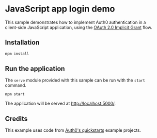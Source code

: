 # JavaScript app login demo 

This sample demonstrates how to implement Auth0 authentication in a client-side JavaScript application, using the [OAuth 2.0 Implicit Grant](https://tools.ietf.org/html/rfc6749#section-4.2) flow.

## Installation

```bash
npm install
```

## Run the application

The `serve` module provided with this sample can be run with the `start` command.

```bash
npm start
```

The application will be served at [http://localhost:5000/](http://localhost:5000/).

## Credits

This example uses code from [Auth0's quickstarts](https://auth0.com/docs/quickstarts) example projects.
